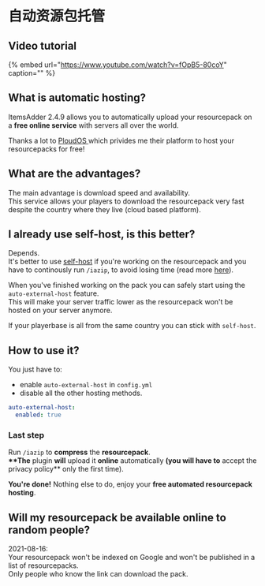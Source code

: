 # 自动资源包托管

## Video tutorial

{% embed url="https://www.youtube.com/watch?v=fOpB5-80coY" caption="" %}

## What is automatic hosting?

ItemsAdder 2.4.9 allows you to automatically upload your resourcepack on a **free online service** with servers all over the world.

Thanks a lot to [PloudOS ](https://ploudos.com/it/)which privides me their platform to host your resourcepacks for free!

## What are the advantages?

The main advantage is download speed and availability.  
This service allows your players to download the resourcepack very fast despite the country where they live \(cloud based platform\).

## I already use self-host, is this better?

Depends.  
It's better to use [self-host](resourcepack-self-hosting.md) if you're working on the resourcepack and you have to continously run `/iazip`, to avoid losing time \(read more [here](../tips-for-fastest-usage.md)\).

When you've finished working on the pack you can safely start using the `auto-external-host` feature.  
This will make your server traffic lower as the resourcepack won't be hosted on your server anymore.

If your playerbase is all from the same country you can stick with `self-host`.

## How to use it?

You just have to:

* enable `auto-external-host` in `config.yml` 
* disable all the other hosting methods.

```yaml
auto-external-host:
  enabled: true
```

### Last step

Run `/iazip` to **compress** the **resourcepack**.  
**\*\*The** plugin **will** upload it **online** automatically **\(you will have to** accept the privacy policy\*\* only the first time\).

**You're done!** Nothing else to do, enjoy your **free automated resourcepack hosting**.

## Will my resourcepack be available online to random people?

2021-08-16:  
Your resourcepack won't be indexed on Google and won't be published in a list of resourcepacks.  
Only people who know the link can download the pack.

